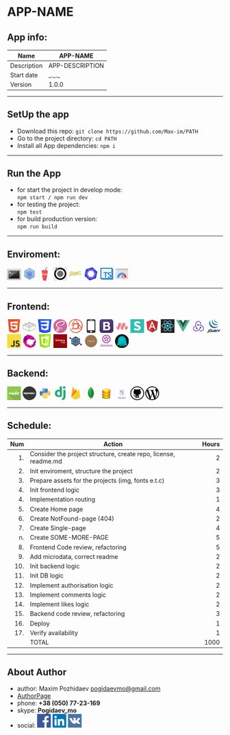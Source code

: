 # __APP-NAME__



## __App info:__
| Name        | APP-NAME |
| ----------------- | ----------------- |
| Description   | APP-DESCRIPTION    |
| Start date    | \_.\_.\_  |
| Version     | 1.0.0       |


---


## __SetUp the app__
 - Download this repo:
  `git clone https://github.com/Max-im/PATH`
 - Go to the project directory:
  `cd PATH`
 - Install all App dependencies:
  `npm i`
 

---


## __Run the App__
 - for start the project in develop mode:   
  `npm start / npm run dev`
 - for testing the project:         
  `npm test`
 - for build production version:      
  `npm run build`


---


## __Enviroment:__
[![cli][cliImg]][cliLink] [![webpack][webpackImg]][webpackLink] [![gulp][gulpImg]][gulpLink] [![pattern][patternImg]][patternLabLink] [![babel][babelImg]][babelLink] [![esLint][esLintImg]][esLintLink] [![typeScript][typeScriptImg]][typeScriptLink] [![speedTest][speedTestImg]][speedTestLink]


---
## __Frontend:__
[![HTML][HTMLImg]][HTMLLink] [![bem][bemImg]][bemLink] [![CSS3][cssImg]][cssLink] [![sass][sassImg]][sassLink] [![postCss][postCssImg]][postCssLink] [![mobile first][mobileImg]][mobileLink] [![bootstrap][bootstrapImg]][bootstrapLink] [![materializecss][materialiseImg]][materialiseLink] [![semanticUI][semanticImg]][semanticLink] [![angular][angularImg]][angularLink] [![react][reactImg]][reactLink] [![vue][vueImg]][vueLink] [![redux][reduxImg]][reduxLink] [![jQuery][jQueryImg]][jQueryLink] [![ES6][ES6Img]][ES6Link] [![rxjs][rxImg]][rxLink] [![canvas][canvasImg]][canvasLink] [![schema][schemaImg]][schemaLink] [![openGraph][openGraphImg]][openGraphLink] [![mocha][mochaImg]][mochaLink] [![jasmine][jasmineImg]][jasmineLink] [![phantom][phantomImg]][phantomLink]

---

## __Backend:__
[![node][nodeImg]][nodeLink] [![express][expressImg]][expressLink] [![python][pythonImg]][pythonLink] [![django][djangoImg]][djangoLink] [![firebase][firebaseImg]][firebaseLink] [![mongoDB][mongoDBImg]][mongoDBLink] [![SQL][SQLImg]][sqlLink] [![heroku][herokuImg]][herokuLink] [![gitHub hosting][gitImg]][gitLink] [![wordPress][wpImg]][wpLink]


---


## __Schedule:__
| Num   | Action                                                    | Hours |
| ----: | --------------------------------------------------------  | ----: |
| 1.    | Consider the project structure, create repo, license, readme.md     | 2     |
| 2.    | Init enviroment, structure the project                    | 2     |
| 3.    | Prepare assets for the projects (img, fonts e.t.c)        | 3     |
| 4.    | Init frontend logic                                       | 3     |
| 4.    | Implementation routing                                    | 1     |
| 5.    | Create Home page                                          | 4     |
| 6.    | Create NotFound-page (404)                                | 2     |
| 7.    | Create Single-page                                        | 4     |
| n.    | Create SOME-MORE-PAGE                                     | 5     |
| 8.    | Frontend Code review, refactoring                         | 5     |
| 9.    | Add microdata, correct readme                             | 2     |
| 10.   | Init backend logic                                        | 2     |
| 11.   | Init DB logic                                             | 2     |
| 12.   | Implement authorisation logic                             | 2     |
| 13.   | Implement comments logic                                  | 2     |
| 14.   | Implement likes logic                                     | 2     |
| 15.   | Backend code review, refactoring                          | 3     |
| 16.   | Deploy                                                    | 1     |
| 17.   | Verify availability                                       | 1     |
|       | TOTAL                                                     | 1000  |


---

## __About Author__
 - author:  Maxim Pozhidaev <pogidaevmo@gmail.com>
 - [AuthorPage]
 - phone: __+38 (050) 77-23-169__
 - skype: __Pogidaev_mo__
 - social: [![facebook][fbImg]][myFb] [![linkedIn][inImg]][myIn] [![vk][vkImg]][myVk]






[herro]: https://example
[page]: https://example



[AuthorPage]: https://max-im.github.io/
[Portfolio]: https://max-im.github.io/portfolio/


[myFB]: https://facebook.com/max.pozhidaev.7
[myIn]: https://www.linkedin.com/in/maxim-pozhidaev-16726811a
[myVk]: https://m.vk.com/id8889814
[fbImg]: https://github.com/Max-im/node-react-tmpl/blob/master/icons/facebook.png?raw=true
[inImg]: https://github.com/Max-im/node-react-tmpl/blob/master/icons/linkedin.png?raw=true
[vkImg]: https://github.com/Max-im/node-react-tmpl/blob/master/icons/vk.png?raw=true




[cliImg]: https://github.com/Max-im/node-react-tmpl/blob/master/icons/cli.jpg?raw=true
[cliLink]: https://en.wikipedia.org/wiki/Command-line_interface
[webpackImg]: https://github.com/Max-im/node-react-tmpl/blob/master/icons/webpack.jpg?raw=true
[webpackLink]: https://webpack.js.org/
[gulpImg]: https://github.com/Max-im/node-react-tmpl/blob/master/icons/gulp.jpg?raw=true
[gulpLink]: https://gulpjs.com/
[patternImg]: https://github.com/Max-im/node-react-tmpl/blob/master/icons/patternLab.jpg?raw=true
[patternLabLink]: patternlab.io/
[babelImg]: https://github.com/Max-im/node-react-tmpl/blob/master/icons/babel.jpg?raw=true
[babelLink]:https://babeljs.io/
[esLintImg]: https://github.com/Max-im/node-react-tmpl/blob/master/icons/esLint.jpg?raw=true
[esLintLink]:https://eslint.org/
[typeScriptImg]: https://github.com/Max-im/node-react-tmpl/blob/master/icons/ts.jpg?raw=true
[typeScriptLink]: https://www.typescriptlang.org/
[speedTestImg]: https://github.com/Max-im/node-react-tmpl/blob/master/icons/speedTest.jpg?raw=true
[speedTestLink]: https://developers.google.com/speed/pagespeed/insights






[HTMLImg]: https://github.com/Max-im/node-react-tmpl/blob/master/icons/html.jpg?raw=true
[HTMLLink]: https://en.wikipedia.org/wiki/HTML
[bemImg]: https://github.com/Max-im/node-react-tmpl/blob/master/icons/bem.jpg?raw=true
[bemLink]: getbem.com/
[cssImg]: https://github.com/Max-im/node-react-tmpl/blob/master/icons/css.jpg?raw=true
[cssLink]: https://en.wikipedia.org/wiki/Cascading_Style_Sheets
[sassImg]: https://github.com/Max-im/node-react-tmpl/blob/master/icons/sass.jpg?raw=true
[sassLink]: https://sass-lang.com/
[postCssImg]: https://github.com/Max-im/node-react-tmpl/blob/master/icons/postCss.jpg?raw=true
[postCssLink]: postcss.org/
[mobileImg]: https://github.com/Max-im/node-react-tmpl/blob/master/icons/mobile.jpg?raw=true
[mobileLink]: https://en.wikipedia.org/wiki/Responsive_web_design
[bootstrapImg]: https://github.com/Max-im/node-react-tmpl/blob/master/icons/bootstrap.jpg?raw=true
[bootstrapLink]: https://getbootstrap.com/
[materialiseImg]: https://github.com/Max-im/node-react-tmpl/blob/master/icons/materialize.jpg?raw=true
[materialiseLink]: materializecss.com/
[semanticImg]: https://github.com/Max-im/node-react-tmpl/blob/master/icons/semantic.jpg?raw=true
[semanticLink]: https://semantic-ui.com/
[angularImg]: https://github.com/Max-im/node-react-tmpl/blob/master/icons/angular.jpg?raw=true
[angularLink]: https://angular.io/
[reactImg]: https://github.com/Max-im/node-react-tmpl/blob/master/icons/react.jpg?raw=true
[reactLink]: https://reactjs.org/
[vueImg]: https://github.com/Max-im/node-react-tmpl/blob/master/icons/vue.jpg?raw=true
[vueLink]: https://vuejs.org/
[reduxImg]: https://github.com/Max-im/node-react-tmpl/blob/master/icons/redux.jpg?raw=true
[reduxLink]: https://redux.js.org/
[jQueryImg]: https://github.com/Max-im/node-react-tmpl/blob/master/icons/jquery.jpg?raw=true
[jQueryLink]: https://jquery.com/
[ES6Img]: https://github.com/Max-im/node-react-tmpl/blob/master/icons/js.jpg?raw=true
[ES6Link]: es6-features.org/
[rxImg]: https://github.com/Max-im/node-react-tmpl/blob/master/icons/rxjs.jpg?raw=true
[rxLink]: reactivex.io/rxjs/
[canvasImg]: https://github.com/Max-im/node-react-tmpl/blob/master/icons/canvas.jpg?raw=true
[canvasLink]: https://developer.mozilla.org/en-US/docs/Web/API/Canvas_API
[schemaImg]: https://github.com/Max-im/node-react-tmpl/blob/master/icons/schema.jpg?raw=true
[schemaLink]: http://schema.org/
[openGraphImg]: https://github.com/Max-im/node-react-tmpl/blob/master/icons/openGraph.jpg?raw=true
[openGraphLink]: ogp.me/
[mochaImg]: https://github.com/Max-im/node-react-tmpl/blob/master/icons/mocha.jpg?raw=true
[mochaLink]: https://mochajs.org/
[jasmineImg]: https://github.com/Max-im/node-react-tmpl/blob/master/icons/jasmine.jpg?raw=true
[jasmineLink]: https://jasmine.github.io/
[phantomImg]: https://github.com/Max-im/node-react-tmpl/blob/master/icons/phantom.jpg?raw=true
[phantomLink]: phantomjs.org/






[nodeImg]: https://github.com/Max-im/node-react-tmpl/blob/master/icons/node.jpg?raw=true
[nodeLink]: https://nodejs.org/
[expressImg]: https://github.com/Max-im/node-react-tmpl/blob/master/icons/express.jpg?raw=true
[expressLink]: https://expressjs.com/
[pythonImg]: https://github.com/Max-im/node-react-tmpl/blob/master/icons/python.jpg?raw=true
[pythonLink]: https://www.python.org/
[djangoImg]: https://github.com/Max-im/node-react-tmpl/blob/master/icons/django.jpg?raw=true
[djangoLink]: https://www.djangoproject.com/
[firebaseImg]: https://github.com/Max-im/node-react-tmpl/blob/master/icons/firebase.jpg?raw=true
[firebaseLink]: https://firebase.google.com/
[mongoDBImg]: https://github.com/Max-im/node-react-tmpl/blob/master/icons/mongoDB.jpg?raw=true
[mongoDBLink]: https://www.mongodb.com/
[SQLImg]: https://github.com/Max-im/node-react-tmpl/blob/master/icons/sql.jpg?raw=true
[sqlLink]: https://en.wikipedia.org/wiki/SQL
[herokuImg]: https://github.com/Max-im/node-react-tmpl/blob/master/icons/heroku.jpg?raw=true
[herokuLink]: https://www.heroku.com/
[gitImg]: https://github.com/Max-im/node-react-tmpl/blob/master/icons/git.jpg?raw=true
[gitLink]: https://pages.github.com/
[wpImg]: https://github.com/Max-im/node-react-tmpl/blob/master/icons/wp.jpg?raw=true
[wpLink]: https://wordpress.org/

















